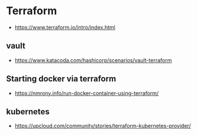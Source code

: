 # Terraform

- https://www.terraform.io/intro/index.html

## vault

- https://www.katacoda.com/hashicorp/scenarios/vault-terraform

## Starting docker via terraform

- https://nmrony.info/run-docker-container-using-terraform/


## kubernetes

- https://upcloud.com/community/stories/terraform-kubernetes-provider/
